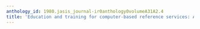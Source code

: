 ```yaml
---
anthology_id: 1980.jasis_journal-ir0anthology0volumeA31A2.4
title: 'Education and training for computer-based reference services: A case study'
---
```


